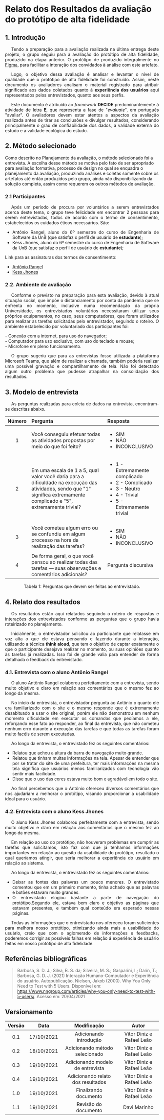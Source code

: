 # Relato dos Resultados da avaliação do protótipo de alta fidelidade

## 1. Introdução

<p style="text-indent: 20px; text-align: justify"> 
Tendo a preparação para a avaliação realizada na última entrega deste projeto, o grupo seguiu para a avaliação do protótipo de alta fidelidade, produzido na etapa anterior. O protótipo de produzido integralmente no <a href='https://www.figma.com/proto/GLy4yjYIeU9mOAwmcOxCvT/IHC----2021-team-library?kind=&node-id=313%3A2&page-id=0%3A1&scaling=scale-down-width&starting-point-node-id=313%3A2'>Figma</a>, para facilitar a interação dos convidados à análise com este artefato.
</p>
<p style="text-indent: 20px; text-align: justify"> 
Logo, o objetivo dessa avaliação é analisar e levantar o nível de qualidade que o protótipo de alta fidelidade foi construído. Assim, neste documento os avaliadores analisam o material registrado para atribuir significado aos dados coletados quanto à <b>experiência dos usuários</b> aqui representados pelos entrevistados, quanto aos seus perfis.
</p>
<p style="text-indent: 20px; text-align: justify"> 
Este documento é atribuído ao <i>framework</i> <b>DECIDE</b> predominantemente à atividade de letra <b>E</b>, que representa a fase de "<i>evaluate</i>", em português "avaliar". O avaliadores devem estar atentos a aspectos da avaliação realizada antes de tirar as conclusões e divulgar resultados, considerando principalmente o grau de confiabilidade dos dados, a validade externa do estudo e a validade ecológica do estudo. 
</p>

## 2. Método selecionado

Como descrito no Planejamento da avaliação, o método selecionado foi a entrevista. A escolha desse método se motiva pelo fato de ser apropriado para avaliação formativa, processo de design no qual se enquadra o planejamento da avaliação, produzindo análises e coletas somente sobre os artefatos até então produzidos pelo grupo, ainda não disponibilizando da solução completa, assim como requerem os outros métodos de avaliação.

### 2.1 Participantes

<p style="text-indent: 20px; text-align: justify"> 
Após um período de procura por voluntários a serem entrevistados acerca deste tema, o grupo teve felicidade em encontrar 2 pessoas para serem entrevistadas, todos de acordo com o termo de consentimento, estabelecidos os cuidados éticos necessários. São:
</p>

- <div style="text-align: justify">Antônio Rangel, aluno do 6º semestre do curso de Engenharia de Software da UnB (que satisfaz o perfil de usuário de <b>estudante</b>);</div>
- <div style="text-align: justify">Kess Jhones, aluno do 6º semestre do curso de Engenharia de Software da UnB (que satisfaz o perfil de usuário de <b>estudante</b>);</div>

Link para as assinaturas dos termos de consentimento:

- <a href="/atividades_design/prototipo_alta/assinaturas/antonio_rangel">Antônio Rangel</a>
- <a href="/atividades_design/prototipo_alta/assinaturas/kess_jhones">Kess Jhones</a>

### 2.2. Ambiente de avaliação

<p style="text-indent: 20px; text-align: justify"> 
Conforme o previsto na preparação para esta avaliação, devido à atual situação social, que impõe o distanciamento por conta da pandemia que se enfrenta no momento, inclusive numa recomendação da própria Universidade, os entrevistados voluntários necessitaram utilizar seus próprios equipamentos, no caso, seus computadores, que foram utilizados para realizar as tarefas solicitadas pelo entrevistador, seguindo o roteiro. O ambiente estabelecido por voluntariado dos participantes foi:
</p>
<div>- Conexão com a internet, para uso do navegador;</div>
<div>- Computador para uso exclusivo, com uso do teclado e mouse;</div>
<div>- Microfone em pleno funcionamento.</div>

<p style="text-indent: 20px; text-align: justify"> 
O grupo sugeriu que para as entrevistas fosse utilizada a plataforma Microsoft Teams, que além de realizar a chamada, também poderia realizar uma possível gravação e compartilhamento de tela. Não foi detectado algum outro problema que pudesse atrapalhar na consolidação dos resultados.
</p>

## 3. Modelo de entrevista

<p style="text-indent: 20px; text-align: justify"> 
As perguntas realizadas para coleta de dados na entrevista, encontram-se descritas abaixo.
</p>

| Número | Pergunta                                                                                                                                                                  | Resposta                                                                                                             |
| :----: | :------------------------------------------------------------------------------------------------------------------------------------------------------------------------ | :------------------------------------------------------------------------------------------------------------------- |
|   1    | Você conseguiu efetuar todas as atividades propostas por meio do que foi feito?                                                                                           | <ul> <li> SIM</li> <li>NÃO </li> <li> INCONCLUSIVO</li> </ul>                                                        |
|   2    | Em uma escala de 1 a 5, qual valor você daria para a dificuldade na execução das atividades, sendo que "1" significa extremamente complicado e "5", extremamente trivial? | <ul> <li>1 - Extremamente complicado<li>2 - Complicado<li>3 - Neutro<li>4 - Trivial<li>5 - Extremamente trivial</ul> |
|   3    | Você cometeu algum erro ou se confundiu em algum processo na hora da realização das tarefas?                                                                              | <ul> <li> SIM</li> <li> NÃO </li> <li> INCONCLUSIVO </li> </ul>                                                      |
|   4    | De forma geral, o que você pensou ao realizar todas das tarefas — suas observações e comentários adicionais?                                                              | Pergunta discursiva                                                                                                  |

<center>
<figcaption>Tabela 1: Perguntas que devem ser feitas ao entrevistado.</figcaption>
</center>

## 4. Relato dos resultados

<p style="text-indent: 20px; text-align: justify"> 
Os resultados estão aqui relatados seguindo o roteiro de respostas e interações dos entrevistados conforme as perguntas que o grupo havia roteirizado no planejamento.
</p>

<p style="text-indent: 20px; text-align: justify">
Inicialmente, o entrevistador solicitou ao participante que relatasse em voz alta o que ele estava pensando e fazendo durante a interação, utilizando a técnica <b>think aloud</b>, que tem o objetivo de captar exatamente o que o participante desejava realizar no momento, ou suas opiniões quanto às tarefas já realizadas. Isso foi de grande valia para entender de forma detalhada o feedback do entrevistado.
</p>

### 4.1. Entrevista com o aluno Antônio Rangel

<p style="text-indent: 20px; text-align: justify">
O aluno Antônio Rangel colaborou perfeitamente com a entrevista, sendo muito objetivo e claro em relação aos comentários que o mesmo fez ao longo da mesma.
</p>

<p style="text-indent: 20px; text-align: justify">
No início da entrevista, o entrevistador pergunta ao Antônio o quanto ele era familiarizado com o site e o mesmo responde que é extremamente desabituado a usar o site original, porém ele não demonstrou em nenhum momento dificuldade em executar os comandos que pedíamos a ele, reforçando esse fato ao responder, ao final da entrevista, que não cometeu nenhum erro durante a execução das tarefas e que todas as tarefas foram muito facéis de serem executadas.
</p>

<p style="text-indent: 20px; text-align: justify">
Ao longo da entrevista, o entrevistado fez os seguintes comentários: 
</p>

- <div style="text-align: justify">Relatou que achou a altura da barra de navegação muito grande.</div>

- <div style="text-align: justify">Relatou que tinham muitas informações na tela. Apesar de entender que por se tratar do site de uma prefeitura, ter mais informações na mesma tela significa que usuários menos familiarizados com tecnologia vão sentir mais facilidade.</div>

- <div style="text-align: justify">Disse que o uso das cores estava muito bom e agradável em todo o site.</div>

<p style="text-indent: 20px; text-align: justify">
Ao final percebemos que o Antônio ofereceu diversos comentários que nos ajudariam a melhorar o protótipo, visando proporcionar a usabilidade ideal para o usuário.
</p>

### 4.2. Entrevista com o aluno Kess Jhones

<p style="text-indent: 20px; text-align: justify">
O aluno Kess Jhones colaborou perfeitamente com a entrevista, sendo muito objetivo e claro em relação aos comentários que o mesmo fez ao longo da mesma.
</p>

<p style="text-indent: 20px; text-align: justify">
Em relação ao uso do protótipo, não houveram problemas em cumprir as tarefas que solicitamos, isto faz com que já tenhamos informações importantes em relação ao quesito da usabilidade do protótipo, resultado o qual queríamos atingir, que seria melhorar a experiência do usuário em relação ao sistema.
</p>

<p style="text-indent: 20px; text-align: justify">
Ao longo da entrevista, o entrevistado fez os seguintes comentários: 
</p>

- <div style="text-align: justify">Deixar as fontes das palavras um pouco menores. O entrevistado comentou que em um primeiro momento, tinha achado que as palavras e botões estavam muito grandes.</div>

- <div style="text-align: justify">O entrevistado elogiou bastante a parte de navegação do protótipo.Segundo ele, estava bem claro e objetivo as páginas que estavam presentes, e também qual conteúdo era esperado nessas páginas.</div>

<p style="text-indent: 20px; text-align: justify">
Todas as informações que o entrevistado nos ofereceu foram suficientes para melhora nosso protótipo, otimizando ainda mais a usabilidade do usuário, creio que com o aglomerado de informações e feedbacks, poderemos corrigir as possíveis falhas em relação á experiência de usuário feitas em nosso protótipo de alta fidelidade.
</p>

## Referências bibliográficas

> Barbosa, S. D. J.; Silva, B. S. da; Silveira, M. S.; Gasparini, I.; Darin, T.; Barbosa, G. D. J. (2021) Interação Humano-Computador e Experiência do usuário. Autopublicação.
> Nielsen, Jakob (2000). Why You Only Need to Test with 5 Users. Disponível em: <https://www.nngroup.com/articles/why-you-only-need-to-test-with-5-users/>. Acesso em: 20/04/2021

## Versionamento

| Versão |    Data    |            Modificação            |           Autor           |
| :----: | :--------: | :-------------------------------: | :-----------------------: |
|  0.1   | 17/10/2021 |      Adicionando introdução       | Vitor Diniz e Rafael Leão |
|  0.2   | 18/10/2021 |  Adicionando método selecionado   | Vitor Diniz e Rafael Leão |
|  0.3   | 19/10/2021 | Adicionando modelo de entrevista  | Vitor Diniz e Rafael Leão |
|  0.4   | 19/10/2021 | Adicionando relato dos resultados | Vitor Diniz e Rafael Leão |
|  1.0   | 19/10/2021 |       Finalizando documento       | Vitor Diniz e Rafael Leão |
|  1.1   | 19/10/2021 |       Revisão do documento        | Davi Marinho              |
